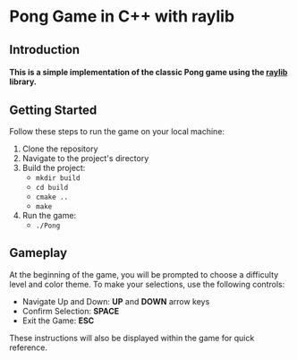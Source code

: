 # Pong Game in C++ with raylib

## Introduction

#### This is a simple implementation of the classic Pong game using the [raylib](https://www.raylib.com/) library.

## Getting Started

Follow these steps to run the game on your local machine:

1. Clone the repository
2. Navigate to the project's directory
3. Build the project:
    - `mkdir build`
    - `cd build`
    - `cmake ..`
    - `make`
4. Run the game:
    - `./Pong`

## Gameplay

At the beginning of the game, you will be prompted to choose a difficulty level and color theme. To make your selections, use the following controls:

- Navigate Up and Down: **UP** and **DOWN** arrow keys
- Confirm Selection: **SPACE**
- Exit the Game: **ESC**

These instructions will also be displayed within the game for quick reference.